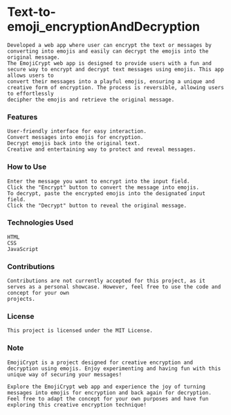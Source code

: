# Text-to-emoji_encryptionAndDecryption
    Developed a web app where user can encrypt the text or messages by converting into emojis and easily can decrypt the emojis into the original message.
    The EmojiCrypt web app is designed to provide users with a fun and secure way to encrypt and decrypt text messages using emojis. This app allows users to       
    convert their messages into a playful emojis, ensuring a unique and creative form of encryption. The process is reversible, allowing users to effortlessly 
    decipher the emojis and retrieve the original message.

### Features
    User-friendly interface for easy interaction.
    Convert messages into emojis for encryption.
    Decrypt emojis back into the original text.
    Creative and entertaining way to protect and reveal messages.

### How to Use
    Enter the message you want to encrypt into the input field.
    Click the "Encrypt" button to convert the message into emojis.
    To decrypt, paste the encrypted emojis into the designated input field.
    Click the "Decrypt" button to reveal the original message.


### Technologies Used
    HTML
    CSS
    JavaScript

### Contributions
    Contributions are not currently accepted for this project, as it serves as a personal showcase. However, feel free to use the code and concept for your own   
    projects.

### License
    This project is licensed under the MIT License.

### Note
    EmojiCrypt is a project designed for creative encryption and decryption using emojis. Enjoy experimenting and having fun with this unique way of securing your messages!
    
    Explore the EmojiCrypt web app and experience the joy of turning messages into emojis for encryption and back again for decryption. Feel free to adapt the concept for your own purposes and have fun exploring this creative encryption technique!
